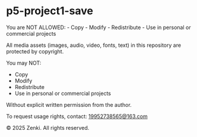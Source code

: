 # p5-project1-save
You are NOT ALLOWED: - Copy - Modify - Redistribute - Use in personal or commercial projects


All media assets (images, audio, video, fonts, text) in this repository are protected by copyright.

You may NOT:
- Copy
- Modify
- Redistribute
- Use in personal or commercial projects

Without explicit written permission from the author.

To request usage rights, contact: 19952738565@163.com

© 2025 Zenki. All rights reserved.
